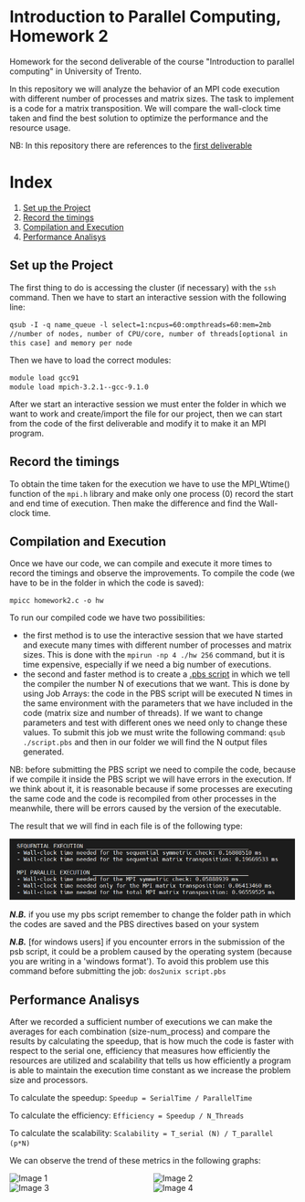 # Introduction to Parallel Computing, Homework 2
Homework for the second deliverable of the course "Introduction to parallel computing" in University of Trento.

In this repository we will analyze the behavior of an MPI code execution with different number of processes and matrix sizes.
The task to implement is a code for a matrix transposition. We will compare the wall-clock time taken and find the best solution to optimize the performance and the resource usage.  

NB: In this repository there are references to the [first deliverable](https://github.com/sophiee03/Parallel-Computing-HW-1/edit/main/README.md)

# Index
1. [Set up the Project](#set-up-the-project)
2. [Record the timings](#record-the-timings)
3. [Compilation and Execution](#compilation-and-execution)
4. [Performance Analisys](#performance-analisys)

## Set up the Project
The first thing to do is accessing the cluster (if necessary) with the `ssh` command. Then we have to start an interactive session with the following line:
```
qsub -I -q name_queue -l select=1:ncpus=60:ompthreads=60:mem=2mb
//number of nodes, number of CPU/core, number of threads[optional in this case] and memory per node 
```
Then we have to load the correct modules:
```
module load gcc91
module load mpich-3.2.1--gcc-9.1.0
```
After we start an interactive session we must enter the folder in which we want to work and create/import the file for our project, then we can start from the code of the first deliverable and modify it to make it an MPI program.

## Record the timings

To obtain the time taken for the execution we have to use the MPI_Wtime() function of the `mpi.h` library and make only one process (0) record the start and end time of execution. Then make the difference and find the Wall-clock time. 

## Compilation and Execution
Once we have our code, we can compile and execute it more times to record the timings and observe the improvements. 
To compile the code (we have to be in the folder in which the code is saved):
```
mpicc homework2.c -o hw
```
To run our compiled code we have two possibilities: 
- the first method is to use the interactive session that we have started and execute many times with different number of processes and matrix sizes. This is done with the `mpirun -np 4 ./hw 256` command, but it is time expensive, especially if we need a big number of executions.
- the second and faster method is to create a [.pbs script](script.pbs) in which we tell the compiler the number N of executions that we want. This is done by using Job Arrays: the code in the PBS script will be executed N times in the same environment with the parameters that we have included in the code (matrix size and number of threads). If we want to change parameters and test with different ones we need only to change these values. To submit this job we must write the following command: `qsub ./script.pbs` and then in our folder we will find the N output files generated.

NB: before submitting the PBS script we need to compile the code, because if we compile it inside the PBS script we will have errors in the execution. If we think about it, it is reasonable because if some processes are executing the same code and the code is recompiled from other processes in the meanwhile, there will be errors caused by the version of the executable.

The result that we will find in each file is of the following type:

<img src="images/example_execution.png" alt="Image 1" width="500" />

***N.B.*** if you use my pbs script remember to change the folder path in which the codes are saved and the PBS directives based on your system

***N.B.*** [for windows users] if you encounter errors in the submission of the psb script, it could be a problem caused by the operating system (because you are writing in a 'windows format'). To avoid this problem use this command before submitting the job: `dos2unix script.pbs`

## Performance Analisys
After we recorded a sufficient number of executions we can make the averages for each combination (size-num_process) and compare the results by calculating the speedup, that is how much the code is faster with respect to the serial one, efficiency that measures how efficiently the resources are utilized and scalability that tells us how efficiently a program is able to maintain the execution time constant as we increase the problem size and processors.

To calculate the speedup:
```Speedup = SerialTime / ParallelTime```

To calculate the efficiency:
```Efficiency = Speedup / N_Threads```

To calculate the scalability:
```Scalability = T_serial (N) / T_parallel (p*N)```

We can observe the trend of these metrics in the following graphs:
<div style="display: flex; justify-content: space-around;">
  <img src="images/speedup_mat.png" alt="Image 1" width="500" />
  <img src="images/speedupsym.png" alt="Image 2" width="500" />
</div>
<div style="display: flex; justify-content: space-around;">
  <img src="images/efficiencymat.png" alt="Image 3" width="500" />
  <img src="images/efficiencysym.png" alt="Image 4" width="500" />
</div>
